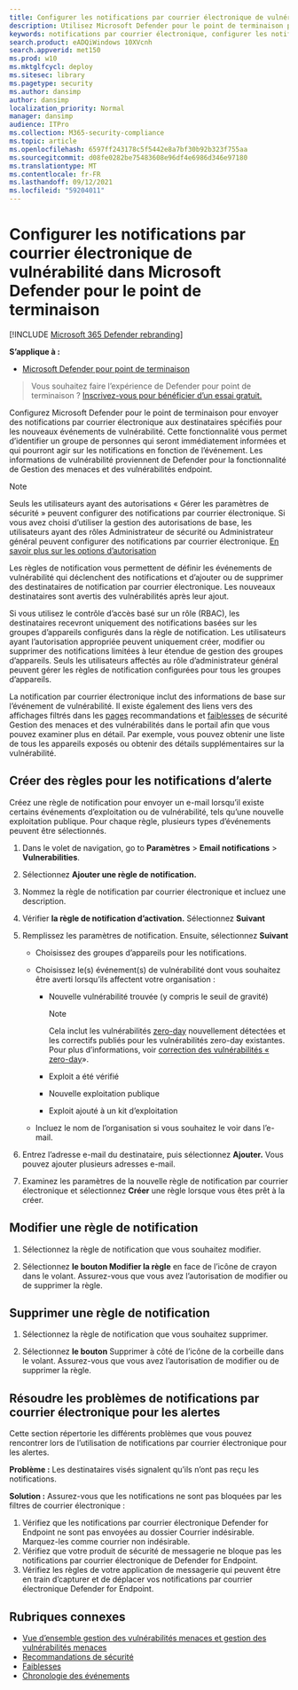 ```yaml
---
title: Configurer les notifications par courrier électronique de vulnérabilité dans Microsoft Defender pour le point de terminaison
description: Utilisez Microsoft Defender pour le point de terminaison pour configurer les paramètres de notification par courrier électronique pour les événements de vulnérabilité.
keywords: notifications par courrier électronique, configurer les notifications d’alerte, Microsoft Defender pour le point de terminaison, Microsoft Defender pour les notifications de point de terminaison, Microsoft Defender pour les alertes de point de terminaison, Windows 10 Entreprise, Windows 10 Éducation
search.product: eADQiWindows 10XVcnh
search.appverid: met150
ms.prod: w10
ms.mktglfcycl: deploy
ms.sitesec: library
ms.pagetype: security
ms.author: dansimp
author: dansimp
localization_priority: Normal
manager: dansimp
audience: ITPro
ms.collection: M365-security-compliance
ms.topic: article
ms.openlocfilehash: 6597ff243178c5f5442e8a7bf30b92b323f755aa
ms.sourcegitcommit: d08fe0282be75483608e96df4e6986d346e97180
ms.translationtype: MT
ms.contentlocale: fr-FR
ms.lasthandoff: 09/12/2021
ms.locfileid: "59204011"
---
```

# <a name="configure-vulnerability-email-notifications-in-microsoft-defender-for-endpoint"></a>Configurer les notifications par courrier électronique de vulnérabilité dans Microsoft Defender pour le point de terminaison

[!INCLUDE [Microsoft 365 Defender rebranding](../../includes/microsoft-defender.md)]

**S’applique à :**
- [Microsoft Defender pour point de terminaison](https://go.microsoft.com/fwlink/?linkid=2154037)

> Vous souhaitez faire l’expérience de Defender pour point de terminaison ? [Inscrivez-vous pour bénéficier d’un essai gratuit.](https://signup.microsoft.com/create-account/signup?products=7f379fee-c4f9-4278-b0a1-e4c8c2fcdf7e&ru=https://aka.ms/MDEp2OpenTrial?ocid=docs-wdatp-emailconfig-abovefoldlink)

Configurez Microsoft Defender pour le point de terminaison pour envoyer des notifications par courrier électronique aux destinataires spécifiés pour les nouveaux événements de vulnérabilité. Cette fonctionnalité vous permet d’identifier un groupe de personnes qui seront immédiatement informées et qui pourront agir sur les notifications en fonction de l’événement. Les informations de vulnérabilité proviennent de [](next-gen-threat-and-vuln-mgt.md) Defender pour la fonctionnalité de Gestion des menaces et des vulnérabilités endpoint.

> [!NOTE]
> Seuls les utilisateurs ayant des autorisations « Gérer les paramètres de sécurité » peuvent configurer des notifications par courrier électronique. Si vous avez choisi d’utiliser la gestion des autorisations de base, les utilisateurs ayant des rôles Administrateur de sécurité ou Administrateur général peuvent configurer des notifications par courrier électronique. [En savoir plus sur les options d’autorisation](user-roles.md)

Les règles de notification vous permettent de définir les événements de vulnérabilité qui déclenchent des notifications et d’ajouter ou de supprimer des destinataires de notification par courrier électronique. Les nouveaux destinataires sont avertis des vulnérabilités après leur ajout.

Si vous utilisez le contrôle d’accès basé sur un rôle (RBAC), les destinataires recevront uniquement des notifications basées sur les groupes d’appareils configurés dans la règle de notification.
Les utilisateurs ayant l’autorisation appropriée peuvent uniquement créer, modifier ou supprimer des notifications limitées à leur étendue de gestion des groupes d’appareils. Seuls les utilisateurs affectés au rôle d’administrateur général peuvent gérer les règles de notification configurées pour tous les groupes d’appareils.

La notification par courrier électronique inclut des informations de base sur l’événement de vulnérabilité. Il existe également des liens vers des affichages filtrés dans les [pages](tvm-weaknesses.md) recommandations et [faiblesses](tvm-security-recommendation.md) de sécurité Gestion des menaces et des vulnérabilités dans le portail afin que vous pouvez examiner plus en détail. Par exemple, vous pouvez obtenir une liste de tous les appareils exposés ou obtenir des détails supplémentaires sur la vulnérabilité.

## <a name="create-rules-for-alert-notifications"></a>Créer des règles pour les notifications d’alerte

Créez une règle de notification pour envoyer un e-mail lorsqu’il existe certains événements d’exploitation ou de vulnérabilité, tels qu’une nouvelle exploitation publique. Pour chaque règle, plusieurs types d’événements peuvent être sélectionnés.

1. Dans le volet de navigation, go to **Paramètres** \> **Email notifications** \> **Vulnerabilities**.

2. Sélectionnez **Ajouter une règle de notification.**

3. Nommez la règle de notification par courrier électronique et incluez une description.

4. Vérifier **la règle de notification d’activation.** Sélectionnez **Suivant**

5. Remplissez les paramètres de notification. Ensuite, sélectionnez **Suivant**

    - Choisissez des groupes d’appareils pour les notifications.
    - Choisissez le(s) événement(s) de vulnérabilité dont vous souhaitez être averti lorsqu’ils affectent votre organisation :
        - Nouvelle vulnérabilité trouvée (y compris le seuil de gravité)

            > [!NOTE]
            > Cela inclut les vulnérabilités [zero-day](tvm-zero-day-vulnerabilities.md) nouvellement détectées et les correctifs publiés pour les vulnérabilités zero-day existantes. Pour plus d’informations, voir [correction des vulnérabilités « zero-day](tvm-zero-day-vulnerabilities.md#patching-zero-day-vulnerabilities)».

        - Exploit a été vérifié
        - Nouvelle exploitation publique
        - Exploit ajouté à un kit d’exploitation

    - Incluez le nom de l’organisation si vous souhaitez le voir dans l’e-mail.

6. Entrez l’adresse e-mail du destinataire, puis sélectionnez **Ajouter.** Vous pouvez ajouter plusieurs adresses e-mail.

7. Examinez les paramètres de la nouvelle règle de notification par courrier électronique et sélectionnez **Créer** une règle lorsque vous êtes prêt à la créer.

## <a name="edit-a-notification-rule"></a>Modifier une règle de notification

1. Sélectionnez la règle de notification que vous souhaitez modifier.

2. Sélectionnez **le bouton Modifier la règle** en face de l’icône de crayon dans le volant. Assurez-vous que vous avez l’autorisation de modifier ou de supprimer la règle.

## <a name="delete-notification-rule"></a>Supprimer une règle de notification

1. Sélectionnez la règle de notification que vous souhaitez supprimer.

2. Sélectionnez **le bouton** Supprimer à côté de l’icône de la corbeille dans le volant. Assurez-vous que vous avez l’autorisation de modifier ou de supprimer la règle.

## <a name="troubleshoot-email-notifications-for-alerts"></a>Résoudre les problèmes de notifications par courrier électronique pour les alertes

Cette section répertorie les différents problèmes que vous pouvez rencontrer lors de l’utilisation de notifications par courrier électronique pour les alertes.

**Problème :** Les destinataires visés signalent qu’ils n’ont pas reçu les notifications.

**Solution :** Assurez-vous que les notifications ne sont pas bloquées par les filtres de courrier électronique :

1. Vérifiez que les notifications par courrier électronique Defender for Endpoint ne sont pas envoyées au dossier Courrier indésirable. Marquez-les comme courrier non indésirable.
2. Vérifiez que votre produit de sécurité de messagerie ne bloque pas les notifications par courrier électronique de Defender for Endpoint.
3. Vérifiez les règles de votre application de messagerie qui peuvent être en train d’capturer et de déplacer vos notifications par courrier électronique Defender for Endpoint.

## <a name="related-topics"></a>Rubriques connexes

- [Vue d’ensemble gestion des vulnérabilités menaces et gestion des vulnérabilités menaces](next-gen-threat-and-vuln-mgt.md)
- [Recommandations de sécurité](tvm-security-recommendation.md)
- [Faiblesses](tvm-weaknesses.md)
- [Chronologie des événements](threat-and-vuln-mgt-event-timeline.md)
